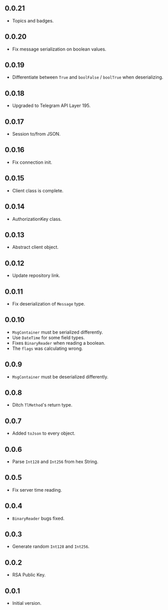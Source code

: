 ## 0.0.21

- Topics and badges.

## 0.0.20

- Fix message serialization on boolean values.

## 0.0.19

- Differentiate between `True` and `boolFalse` / `boolTrue` when deserializing.

## 0.0.18

- Upgraded to Telegram API Layer 195.

## 0.0.17

- Session to/from JSON.

## 0.0.16

- Fix connection init.

## 0.0.15

- Client class is complete.

## 0.0.14

- AuthorizationKey class.

## 0.0.13

- Abstract client object.

## 0.0.12

- Update repository link.

## 0.0.11

- Fix deserialization of `Message` type.

## 0.0.10

- `MsgContainer` must be serialized differently.
- Use `DateTime` for some field types.
- Fixes `BinaryReader` when reading a boolean.
- The `flags` was calculating wrong.

## 0.0.9

- `MsgContainer` must be deserialized differently.

## 0.0.8

- Ditch `TlMethod`'s return type.

## 0.0.7

- Added `toJson` to every object.
## 0.0.6

- Parse `Int128` and `Int256` from hex String.

## 0.0.5

- Fix server time reading.

## 0.0.4

- `BinaryReader` bugs fixed.

## 0.0.3

- Generate random `Int128` and `Int256`.

## 0.0.2

- RSA Public Key.

## 0.0.1

- Initial version.

